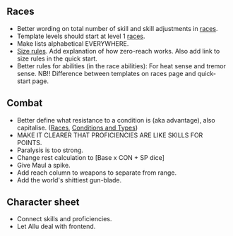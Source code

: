 ## Races
- Better wording on total number of skill and skill adjustments in [races](races.md).
- Template levels should start at level 1 [races](races.md).
- Make lists alphabetical EVERYWHERE.
- [Size rules](base-rules.md#size-rules). Add explanation of how zero-reach works. Also add link to size rules in the quick start.
- Better rules for abilities (in the race abilities): For heat sense and tremor sense. NB!! Difference between templates on races page and quick-start page.

## Combat
- Better define what resistance to a condition is (aka advantage), also capitalise. ([Races](races.md), [Conditions and Types](conditions-types.md))
- MAKE IT CLEARER THAT PROFICIENCIES ARE LIKE SKILLS FOR POINTS.
- Paralysis is too strong.
- Change rest calculation to [Base x CON + SP dice]
- Give Maul a spike.
- Add reach column to weapons to separate from range.
- Add the world's shittiest gun-blade.

## Character sheet
- Connect skills and proficiencies.
- Let Allu deal with frontend.
